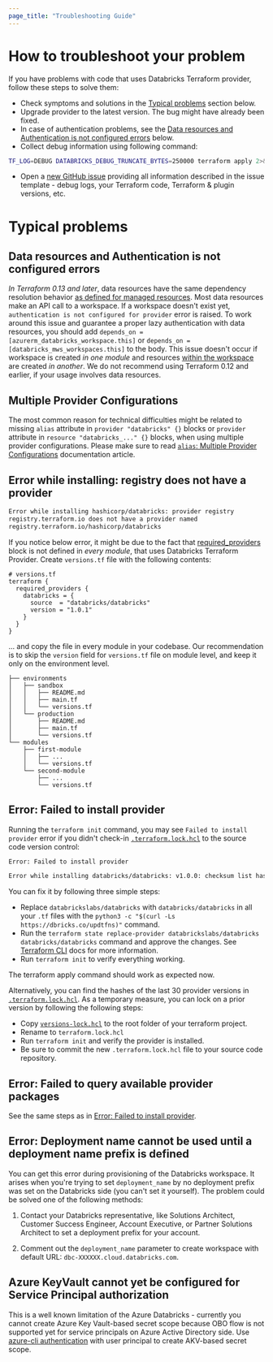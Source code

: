 ```yaml
---
page_title: "Troubleshooting Guide"
---
```


# How to troubleshoot your problem

If you have problems with code that uses Databricks Terraform provider, follow these steps to solve them:

* Check symptoms and solutions in the [Typical problems](#typical-problems) section below.
* Upgrade provider to the latest version. The bug might have already been fixed.
* In case of authentication problems, see the [Data resources and Authentication is not configured errors](#data-resources-and-authentication-is-not-configured-errors) below.
* Collect debug information using following command:

```sh
TF_LOG=DEBUG DATABRICKS_DEBUG_TRUNCATE_BYTES=250000 terraform apply 2>&1 > tf-debug.log
```

* Open a [new GitHub issue](https://github.com/databricks/terraform-provider-databricks/issues/new/choose) providing all information described in the issue template - debug logs, your Terraform code, Terraform & plugin versions, etc.


# Typical problems

## Data resources and Authentication is not configured errors

*In Terraform 0.13 and later*, data resources have the same dependency resolution behavior [as defined for managed resources](https://www.terraform.io/docs/language/resources/behavior.html#resource-dependencies). Most data resources make an API call to a workspace. If a workspace doesn't exist yet, `authentication is not configured for provider` error is raised. To work around this issue and guarantee a proper lazy authentication with data resources, you should add `depends_on = [azurerm_databricks_workspace.this]` or `depends_on = [databricks_mws_workspaces.this]` to the body. This issue doesn't occur if workspace is created *in one module* and resources [within the workspace](guides/workspace-management.md) are created *in another*. We do not recommend using Terraform 0.12 and earlier, if your usage involves data resources.

## Multiple Provider Configurations

The most common reason for technical difficulties might be related to missing `alias` attribute in `provider "databricks" {}` blocks or `provider` attribute in `resource "databricks_..." {}` blocks, when using multiple provider configurations. Please make sure to read [`alias`: Multiple Provider Configurations](https://www.terraform.io/docs/language/providers/configuration.html#alias-multiple-provider-configurations) documentation article. 



## Error while installing: registry does not have a provider

```sh
Error while installing hashicorp/databricks: provider registry
registry.terraform.io does not have a provider named
registry.terraform.io/hashicorp/databricks
```

If you notice below error, it might be due to the fact that [required_providers](https://www.terraform.io/docs/language/providers/requirements.html#requiring-providers) block is not defined in *every module*, that uses Databricks Terraform Provider. Create `versions.tf` file with the following contents:

```hcl
# versions.tf
terraform {
  required_providers {
    databricks = {
      source  = "databricks/databricks"
      version = "1.0.1"
    }
  }
}
```

... and copy the file in every module in your codebase. Our recommendation is to skip the `version` field for `versions.tf` file on module level, and keep it only on the environment level.

```
├── environments
│   ├── sandbox
│   │   ├── README.md
│   │   ├── main.tf
│   │   └── versions.tf
│   └── production
│       ├── README.md
│       ├── main.tf
│       └── versions.tf
└── modules
    ├── first-module
    │   ├── ...
    │   └── versions.tf
    └── second-module
        ├── ...
        └── versions.tf
```

## Error: Failed to install provider

Running the `terraform init` command, you may see `Failed to install provider` error if you didn't check-in [`.terraform.lock.hcl`](https://www.terraform.io/language/files/dependency-lock#lock-file-location) to the source code version control:

```sh
Error: Failed to install provider

Error while installing databricks/databricks: v1.0.0: checksum list has no SHA-256 hash for "https://github.com/databricks/terraform-provider-databricks/releases/download/v1.0.0/terraform-provider-databricks_1.0.0_darwin_amd64.zip"
```

You can fix it by following three simple steps: 

* Replace `databrickslabs/databricks` with `databricks/databricks` in all your `.tf` files with the `python3 -c "$(curl -Ls https://dbricks.co/updtfns)"` command. 
* Run the `terraform state replace-provider databrickslabs/databricks databricks/databricks` command and approve the changes. See [Terraform CLI](https://www.terraform.io/cli/commands/state/replace-provider) docs for more information.
* Run `terraform init` to verify everything working.

The terraform apply command should work as expected now.

Alternatively, you can find the hashes of the last 30 provider versions in [`.terraform.lock.hcl`](https://github.com/databrickslabs/terraform-provider-databricks/blob/v0.6.2/scripts/versions-lock.hcl). As a temporary measure, you can lock on a prior version by following the following steps:

* Copy [`versions-lock.hcl`](https://github.com/databrickslabs/terraform-provider-databricks/blob/v0.6.2/scripts/versions-lock.hcl) to the root folder of your terraform project.
* Rename to `terraform.lock.hcl`
* Run `terraform init` and verify the provider is installed.
* Be sure to commit the new `.terraform.lock.hcl` file to your source code repository.


## Error: Failed to query available provider packages

See the same steps as in [Error: Failed to install provider](#error-failed-to-install-provider).


## Error: Deployment name cannot be used until a deployment name prefix is defined

You can get this error during provisioning of the Databricks workspace.  It arises when you're trying to set `deployment_name` by no deployment prefix was set on the Databricks side (you can't set it yourself).  The problem could be solved one of the following methods:

1. Contact your Databricks representative, like Solutions Architect, Customer Success Engineer, Account Executive, or Partner Solutions Architect to set a deployment prefix for your account.

1. Comment out the `deployment_name` parameter to create workspace with default URL: `dbc-XXXXXX.cloud.databricks.com`.


## Azure KeyVault cannot yet be configured for Service Principal authorization

This is a well known limitation of the Azure Databricks - currently you cannot create Azure Key Vault-based secret scope because OBO flow is not supported yet for service principals on Azure Active Directory side.  Use [azure-cli authentication](https://registry.terraform.io/providers/databrickslabs/databricks/latest/docs#authenticating-with-azure-cli) with user principal to create AKV-based secret scope. 
